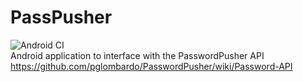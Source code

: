# PassPusher
![Android CI](https://github.com/Chesire/PassPusher/workflows/Android%20CI/badge.svg?branch=master)  
Android application to interface with the PasswordPusher API https://github.com/pglombardo/PasswordPusher/wiki/Password-API
